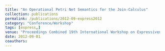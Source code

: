 ```yaml
---
title: "An Operational Petri Net Semantics for the Join-Calculus"
collection: publications
permalink: /publications/2012-09-express2012
category: "Conference/Workshop"
tags: [express,]
venue: "Proceedings Combined 19th International Workshop on Expressiveness in Concurrency and 9th Workshop on Structured Operational Semantics, EXPRESS/SOS 2012, Newcastle upon Tyne, UK, September 3, 2012"
date: 2012-09-01
coauthors:
---
```

